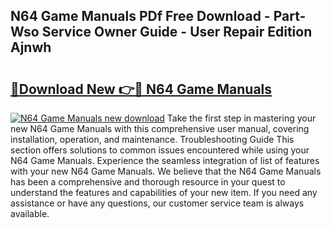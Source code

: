 ## N64 Game Manuals PDf Free Download - Part-Wso Service Owner Guide - User Repair Edition Ajnwh

# <h2><a href="http://cf25281.oget.top/?id=N64+Game+Manuals">🔗Download New 👉🔴 N64 Game Manuals</a></h2>

[![N64 Game Manuals new download](https://i.imgur.com/5g1atiW.png)](http://cf25281.oget.top/?id=N64+Game+Manuals)
Take the first step in mastering your new N64 Game Manuals with this comprehensive user manual, covering installation, operation, and maintenance. Troubleshooting Guide This section offers solutions to common issues encountered while using your N64 Game Manuals. Experience the seamless integration of list of features with your new N64 Game Manuals. We believe that the N64 Game Manuals has been a comprehensive and thorough resource in your quest to understand the features and capabilities of your new item. If you need any assistance or have any questions, our customer service team is always available.
